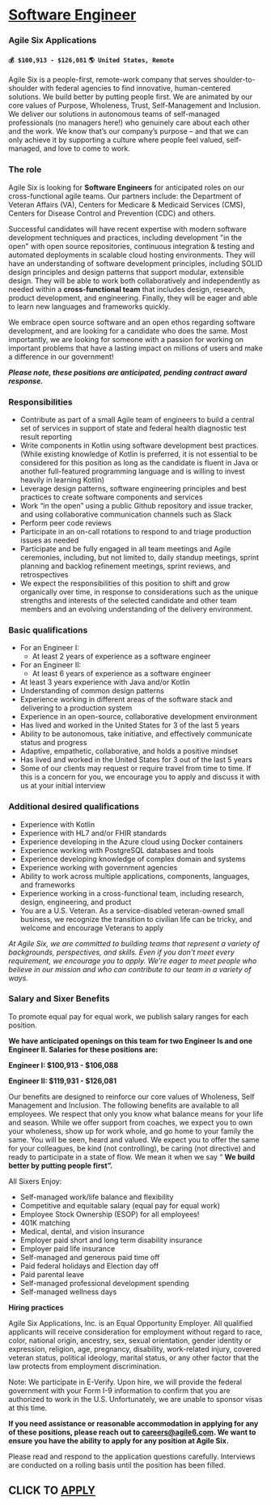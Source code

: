 # [Software Engineer ](https://www.remotewlb.com/apply/software-engineer-122690)  
### Agile Six Applications  
#### `💰 $100,913 - $126,081` `🌎 United States, Remote`  

Agile Six is a people-first, remote-work company that serves shoulder-to-shoulder with federal agencies to find innovative, human-centered solutions. We build better by putting people first. We are animated by our core values of Purpose, Wholeness, Trust, Self-Management and Inclusion. We deliver our solutions in autonomous teams of self-managed professionals (no managers here!) who genuinely care about each other and the work. We know that’s our company’s purpose – and that we can only achieve it by supporting a culture where people feel valued, self-managed, and love to come to work.

### **The role**

Agile Six is looking for **Software Engineers** for anticipated roles on our cross-functional agile teams. Our partners include: the Department of Veteran Affairs (VA), Centers for Medicare & Medicaid Services (CMS), Centers for Disease Control and Prevention (CDC) and others.

Successful candidates will have recent expertise with modern software development techniques and practices, including development "in the open" with open source repositories, continuous integration & testing and automated deployments in scalable cloud hosting environments. They will have an understanding of software development principles, including SOLID design principles and design patterns that support modular, extensible design. They will be able to work both collaboratively and independently as needed within a **cross-functional team** that includes design, research, product development, and engineering. Finally, they will be eager and able to learn new languages and frameworks quickly.

We embrace open source software and an open ethos regarding software development, and are looking for a candidate who does the same. Most importantly, we are looking for someone with a passion for working on important problems that have a lasting impact on millions of users and make a difference in our government!

_**Please note, these positions are anticipated, pending contract award response.**_

### **Responsibilities**

  * Contribute as part of a small Agile team of engineers to build a central set of services in support of state and federal health diagnostic test result reporting
  * Write components in Kotlin using software development best practices. (While existing knowledge of Kotlin is preferred, it is not essential to be considered for this position as long as the candidate is fluent in Java or another full-featured programming language and is willing to invest heavily in learning Kotlin)
  * Leverage design patterns, software engineering principles and best practices to create software components and services
  * Work “in the open” using a public Github repository and issue tracker, and using collaborative communication channels such as Slack
  * Perform peer code reviews
  * Participate in an on-call rotations to respond to and triage production issues as needed
  * Participate and be fully engaged in all team meetings and Agile ceremonies, including, but not limited to, daily standup meetings, sprint planning and backlog refinement meetings, sprint reviews, and retrospectives
  * We expect the responsibilities of this position to shift and grow organically over time, in response to considerations such as the unique strengths and interests of the selected candidate and other team members and an evolving understanding of the delivery environment.

### **Basic qualifications**

  * For an Engineer I: 
    * At least 2 years of experience as a software engineer
  * For an Engineer II: 
    * At least 6 years of experience as a software engineer
  * At least 3 years experience with Java and/or Kotlin 
  * Understanding of common design patterns
  * Experience working in different areas of the software stack and delivering to a production system
  * Experience in an open-source, collaborative development environment
  * Has lived and worked in the United States for 3 of the last 5 years
  * Ability to be autonomous, take initiative, and effectively communicate status and progress
  * Adaptive, empathetic, collaborative, and holds a positive mindset
  * Has lived and worked in the United States for 3 out of the last 5 years
  * Some of our clients may request or require travel from time to time. If this is a concern for you, we encourage you to apply and discuss it with us at your initial interview

### **Additional desired qualifications**

  * Experience with Kotlin
  * Experience with HL7 and/or FHIR standards
  * Experience developing in the Azure cloud using Docker containers
  * Experience working with PostgreSQL databases and tools
  * Experience developing knowledge of complex domain and systems
  * Experience working with government agencies
  * Ability to work across multiple applications, components, languages, and frameworks
  * Experience working in a cross-functional team, including research, design, engineering, and product
  * You are a U.S. Veteran. As a service-disabled veteran-owned small business, we recognize the transition to civilian life can be tricky, and welcome and encourage Veterans to apply

_At Agile Six, we are committed to building teams that represent a variety of backgrounds, perspectives, and skills. Even if you don't meet every requirement, we encourage you to apply. We’re eager to meet people who believe in our mission and who can contribute to our team in a variety of ways._

### **Salary and Sixer Benefits**

To promote equal pay for equal work, we publish salary ranges for each position.

**We have anticipated openings on this team for two Engineer Is and one Engineer II. Salaries for these positions are:**

**Engineer I: $100,913 - $106,088**

**Engineer II: $119,931 - $126,081**

Our benefits are designed to reinforce our core values of Wholeness, Self Management and Inclusion. The following benefits are available to all employees. We respect that only you know what balance means for your life and season. While we offer support from coaches, we expect you to own your wholeness, show up for work whole, and go home to your family the same. You will be seen, heard and valued. We expect you to offer the same for your colleagues, be kind (not controlling), be caring (not directive) and ready to participate in a state of flow. We mean it when we say “ **We build better by putting people first”.**

All Sixers Enjoy:

  * Self-managed work/life balance and flexibility
  * Competitive and equitable salary (equal pay for equal work)
  * Employee Stock Ownership (ESOP) for all employees!
  * 401K matching
  * Medical, dental, and vision insurance
  * Employer paid short and long term disability insurance
  * Employer paid life insurance
  * Self-managed and generous paid time off
  * Paid federal holidays and Election day off
  * Paid parental leave
  * Self-managed professional development spending
  * Self-managed wellness days

**Hiring practices**

Agile Six Applications, Inc. is an Equal Opportunity Employer. All qualified applicants will receive consideration for employment without regard to race, color, national origin, ancestry, sex, sexual orientation, gender identity or expression, religion, age, pregnancy, disability, work-related injury, covered veteran status, political ideology, marital status, or any other factor that the law protects from employment discrimination.

Note: We participate in E-Verify. Upon hire, we will provide the federal government with your Form I-9 information to confirm that you are authorized to work in the U.S. Unfortunately, we are unable to sponsor visas at this time.

**If you need assistance or reasonable accommodation in applying for any of these positions, please reach out to careers@agile6.com. We want to ensure you have the ability to apply for any position at Agile Six.**

Please read and respond to the application questions carefully. Interviews are conducted on a rolling basis until the position has been filled.

  
## CLICK TO [APPLY](https://www.remotewlb.com/apply/software-engineer-122690)


